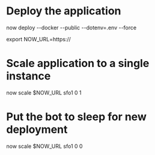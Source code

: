 # Deploy the application
now deploy --docker --public --dotenv=.env --force

export NOW_URL=https://

# Scale application to a single instance
now scale $NOW_URL sfo1 0 1

# Put the bot to sleep for new deployment
now scale $NOW_URL sfo1 0 0
